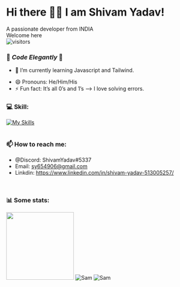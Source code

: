 # Hi there 👋🏻 I am Shivam Yadav! 
A passionate developer from INDIA<br>
Welcome here  
![visitors](https://visitor-badge.glitch.me/badge?page_id=shivam-yadav82)
<br>

<!--
**shivam-yadav82/shivam-yadav82** is a ✨ _special_ ✨ repository because its `README.md` (this file) appears on your GitHub profile.
-->
### 💙 _Code Elegantly_ 💙
<!-- - 🔭 I’m currently working on .. -->
- 🌱 I’m currently learning Javascript and Tailwind.
<!-- - 👯 I’m looking to collaborate on ... -->
<!-- - 🤔 I’m looking for help with ... -->
- 😄 Pronouns: He/Him/His
- ⚡ Fun fact: It’s all 0’s and 1’s
--> I love solving errors.

### 💻 Skill:<br>
[![My Skills](https://skillicons.dev/icons?i=c,html,css,bootstrap)](https://skillicons.dev) 
<br>
<br>
### 📫 How to reach me: 
- @Discord: ShivamYadav#5337
- Email: sy654906@gmail.com
- Linkdin: https://www.linkedin.com/in/shivam-yadav-513005257/
<br>
<h3> 📊 Some stats: </h3>
<img height="180em" src="https://github-readme-stats.vercel.app/api?username=shivam-yadav82&show_icons=true&hide_border=true&&count_private=true&include_all_commits=true" /> 
<img src="https://github-readme-stats.vercel.app/api/top-langs?username=shivam-yadav82&show_icons=true&locale=en&layout=compact" alt="Sam" />
<img src="https://github-readme-streak-stats.herokuapp.com/?user=shivam-yadav82&" alt="Sam" />
<br>



